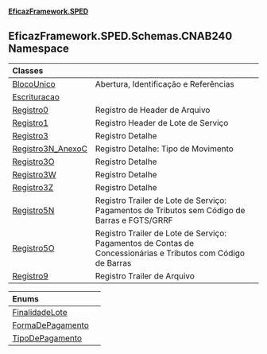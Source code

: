 #### [EficazFramework.SPED](EficazFrameworkSPED.md 'EficazFramework SPED')

## EficazFramework.SPED.Schemas.CNAB240 Namespace

| Classes | |
| :--- | :--- |
| [BlocoUnico](EficazFramework.SPED.Schemas.CNAB240/BlocoUnico.md 'EficazFramework.SPED.Schemas.CNAB240.BlocoUnico') | Abertura, Identificação e Referências |
| [Escrituracao](EficazFramework.SPED.Schemas.CNAB240/Escrituracao.md 'EficazFramework.SPED.Schemas.CNAB240.Escrituracao') | |
| [Registro0](EficazFramework.SPED.Schemas.CNAB240/Registro0.md 'EficazFramework.SPED.Schemas.CNAB240.Registro0') | Registro de Header de Arquivo |
| [Registro1](EficazFramework.SPED.Schemas.CNAB240/Registro1.md 'EficazFramework.SPED.Schemas.CNAB240.Registro1') | Registro Header de Lote de Serviço |
| [Registro3](EficazFramework.SPED.Schemas.CNAB240/Registro3.md 'EficazFramework.SPED.Schemas.CNAB240.Registro3') | Registro Detalhe |
| [Registro3N_AnexoC](EficazFramework.SPED.Schemas.CNAB240/Registro3N_AnexoC.md 'EficazFramework.SPED.Schemas.CNAB240.Registro3N_AnexoC') | Registro Detalhe: Tipo de Movimento |
| [Registro3O](EficazFramework.SPED.Schemas.CNAB240/Registro3O.md 'EficazFramework.SPED.Schemas.CNAB240.Registro3O') | Registro Detalhe |
| [Registro3W](EficazFramework.SPED.Schemas.CNAB240/Registro3W.md 'EficazFramework.SPED.Schemas.CNAB240.Registro3W') | Registro Detalhe |
| [Registro3Z](EficazFramework.SPED.Schemas.CNAB240/Registro3Z.md 'EficazFramework.SPED.Schemas.CNAB240.Registro3Z') | Registro Detalhe |
| [Registro5N](EficazFramework.SPED.Schemas.CNAB240/Registro5N.md 'EficazFramework.SPED.Schemas.CNAB240.Registro5N') | Registro Trailer de Lote de Serviço: Pagamentos de Tributos sem Código de Barras e FGTS/GRRF |
| [Registro5O](EficazFramework.SPED.Schemas.CNAB240/Registro5O.md 'EficazFramework.SPED.Schemas.CNAB240.Registro5O') | Registro Trailer de Lote de Serviço: Pagamentos de Contas de Concessionárias e Tributos com Código de Barras |
| [Registro9](EficazFramework.SPED.Schemas.CNAB240/Registro9.md 'EficazFramework.SPED.Schemas.CNAB240.Registro9') | Registro Trailer de Arquivo |

| Enums | |
| :--- | :--- |
| [FinalidadeLote](EficazFramework.SPED.Schemas.CNAB240/FinalidadeLote.md 'EficazFramework.SPED.Schemas.CNAB240.FinalidadeLote') | |
| [FormaDePagamento](EficazFramework.SPED.Schemas.CNAB240/FormaDePagamento.md 'EficazFramework.SPED.Schemas.CNAB240.FormaDePagamento') | |
| [TipoDePagamento](EficazFramework.SPED.Schemas.CNAB240/TipoDePagamento.md 'EficazFramework.SPED.Schemas.CNAB240.TipoDePagamento') | |
